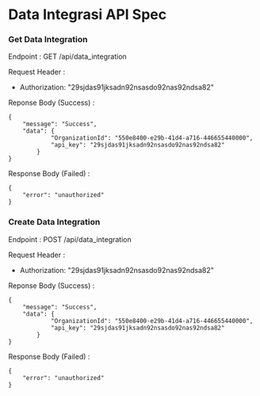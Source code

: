 # Data Integrasi API Spec

### Get Data Integration

Endpoint : GET /api/data_integration

Request Header :

- Authorization: "29sjdas91jksadn92nsasdo92nas92ndsa82"

Reponse Body (Success) :

```
{
	"message": "Success",
	"data": {
			"OrganizationId": "550e8400-e29b-41d4-a716-446655440000",
			"api_key": "29sjdas91jksadn92nsasdo92nas92ndsa82"
		}
}
```

Response Body (Failed) :

```
{
	"error": "unauthorized"
}
```

### Create Data Integration

Endpoint : POST /api/data_integration

Request Header :

- Authorization: "29sjdas91jksadn92nsasdo92nas92ndsa82"

Reponse Body (Success) :

```
{
	"message": "Success",
	"data": {
			"OrganizationId": "550e8400-e29b-41d4-a716-446655440000",
			"api_key": "29sjdas91jksadn92nsasdo92nas92ndsa82"
		}
}
```

Response Body (Failed) :

```
{
	"error": "unauthorized"
}
```
